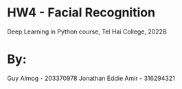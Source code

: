 # HW4 - Facial Recognition
Deep Learning in Python course, Tel Hai College, 2022B
# By:
Guy Almog - 203370978
Jonathan Eddie Amir - 316294321
